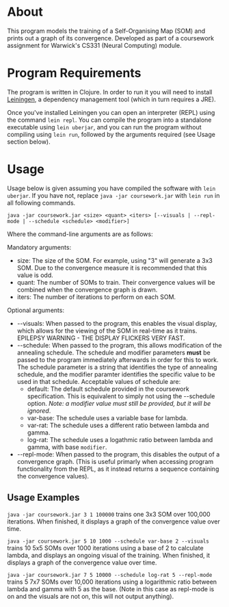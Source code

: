 # About

This program models the training of a Self-Organising Map (SOM) and prints out a graph of its convergence. Developed as part of a coursework assignment for Warwick's CS331 (Neural Computing) module.

# Program Requirements

The program is written in Clojure. In order to run it you will need to install [Leiningen](leiningen.org), a dependency management tool (which in turn requires a JRE).

Once you've installed Leiningen you can open an interpreter (REPL) using the command `lein repl`. You can compile the program into a standalone executable using `lein uberjar`, and you can run the program without compiling using `lein run`, followed by the arguments required (see Usage section below).

# Usage

Usage below is given assuming you have compiled the software with `lein uberjar`. If you have not, replace `java -jar coursework.jar` with `lein run` in all following commands.

`java -jar coursework.jar <size> <quant> <iters> [--visuals | --repl-mode | --schedule <schedule> <modifier>]`

Where the command-line arguments are as follows:

Mandatory arguments:
- size: The size of the SOM. For example, using "3" will generate a 3x3 SOM. Due to the convergence measure it is recommended that this value is odd.
- quant: The number of SOMs to train. Their convergence values will be combined when the convergence graph is drawn.
- iters: The number of iterations to perform on each SOM.

Optional arguments:
- --visuals: When passed to the program, this enables the visual display, which allows for the viewing of the SOM in real-time as it trains. EPILEPSY WARNING - THE DISPLAY FLICKERS VERY FAST.
- --schedule: When passed to the program, this allows modification of the annealing schedule. The schedule and modifier parameters **must** be passed to the program immediately afterwards in order for this to work. The schedule parameter is a string that identifies the type of annealing schedule, and the modifier paramter identifies the specific value to be used in that schedule. Acceptable values of schedule are:
    - default: The default schedule provided in the coursework specification. This is equivalent to simply not using the --schedule option.  *Note: a modifier value must still be provided, but it will be ignored*.
    - var-base: The schedule uses a variable base for lambda.
    - var-rat: The schedule uses a different ratio between lambda and gamma.
    - log-rat: The schedule uses a logathmic ratio between lambda and gamma, with base `modifier`.
- --repl-mode: When passed to the program, this disables the output of a convergence graph. (This is useful primarly when accessing program functionality from the REPL, as it instead returns a sequence containing the convergence values).

## Usage Examples

`java -jar coursework.jar 3 1 100000` trains one 3x3 SOM over 100,000 iterations. When finished, it displays a graph of the convergence value over time.

`java -jar coursework.jar 5 10 1000 --schedule var-base 2 --visuals` trains 10 5x5 SOMs over 1000 iterations using a base of 2 to calculate lambda, and displays an ongoing visual of the training. When finished, it displays a graph of the convergence value over time.

`java -jar coursework.jar 7 5 10000 --schedule log-rat 5 --repl-mode` trains 5 7x7 SOMs over 10,000 iterations using a logarithmic ratio between lambda and gamma with 5 as the base. (Note in this case as repl-mode is on and the visuals are not on, this will not output anything).
